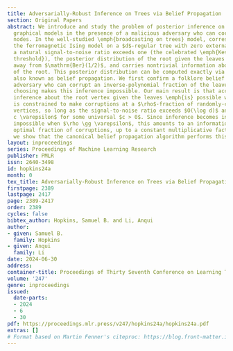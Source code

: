 ```yaml
---
title: Adversarially-Robust Inference on Trees via Belief Propagation
section: Original Papers
abstract: We introduce and study the problem of posterior inference on tree-structured
  graphical models in the presence of a malicious adversary who can corrupt some observed
  nodes. In the well-studied \emph{broadcasting on trees} model, corresponding to
  the ferromagnetic Ising model on a $d$-regular tree with zero external field, when
  a natural signal-to-noise ratio exceeds one (the celebrated \emph{Kesten-Stigum
  threshold}), the posterior distribution of the root given the leaves is bounded
  away from $\mathrm{Ber}(1/2)$, and carries nontrivial information about the sign
  of the root. This posterior distribution can be computed exactly via dynamic programming,
  also known as belief propagation. We first confirm a folklore belief that a malicious
  adversary who can corrupt an inverse-polynomial fraction of the leaves of their
  choosing makes this inference impossible. Our main result is that accurate posterior
  inference about the root vertex given the leaves \emph{is} possible when the adversary
  is constrained to make corruptions at a $\rho$-fraction of randomly-chosen leaf
  vertices, so long as the signal-to-noise ratio exceeds $O(\log d)$ and $\rho \leq
  c \varepsilon$ for some universal $c > 0$. Since inference becomes information-theoretically
  impossible when $\rho \gg \varepsilon$, this amounts to an information-theoretically
  optimal fraction of corruptions, up to a constant multiplicative factor. Furthermore,
  we show that the canonical belief propagation algorithm performs this inference.
layout: inproceedings
series: Proceedings of Machine Learning Research
publisher: PMLR
issn: 2640-3498
id: hopkins24a
month: 0
tex_title: Adversarially-Robust Inference on Trees via Belief Propagation
firstpage: 2389
lastpage: 2417
page: 2389-2417
order: 2389
cycles: false
bibtex_author: Hopkins, Samuel B. and Li, Anqui
author:
- given: Samuel B.
  family: Hopkins
- given: Anqui
  family: Li
date: 2024-06-30
address:
container-title: Proceedings of Thirty Seventh Conference on Learning Theory
volume: '247'
genre: inproceedings
issued:
  date-parts:
  - 2024
  - 6
  - 30
pdf: https://proceedings.mlr.press/v247/hopkins24a/hopkins24a.pdf
extras: []
# Format based on Martin Fenner's citeproc: https://blog.front-matter.io/posts/citeproc-yaml-for-bibliographies/
---
```

